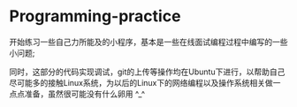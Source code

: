 # Programming-practice

开始练习一些自己力所能及的小程序，基本是一些在线面试编程过程中编写的一些小问题;

同时，这部分的代码实现调试，git的上传等操作均在Ubuntu下进行，以帮助自己尽可能多的接触Linux系统，为以后的Linux下的网络编程以及操作系统相关做一点点准备，虽然很可能没有什么卵用 ^_^

